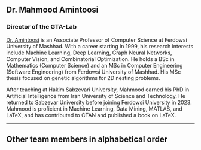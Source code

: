 ## Dr. Mahmood Amintoosi

### Director of the GTA-Lab

[Dr. Amintoosi](https://mamintoosi.github.io/) is an Associate Professor of Computer Science at Ferdowsi University of Mashhad. With a career starting in 1999, his research interests include Machine Learning, Deep Learning, Graph Neural Networks, Computer Vision, and Combinatorial Optimization. He holds a BSc in Mathematics (Computer Science) and an MSc in Computer Engineering (Software Engineering) from Ferdowsi University of Mashhad. His MSc thesis focused on genetic algorithms for 2D nesting problems.

After teaching at Hakim Sabzevari University, Mahmood earned his PhD in Artificial Intelligence from Iran University of Science and Technology. He returned to Sabzevar University before joining Ferdowsi University in 2023. Mahmood is proficient in Machine Learning, Data Mining, MATLAB, and LaTeX, and has contributed to CTAN and published a book on LaTeX.

<hr>

## Other team members in alphabetical order

